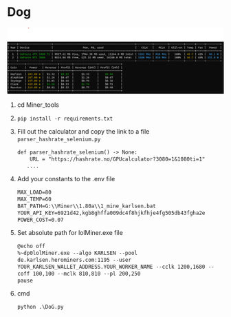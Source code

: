 # Dog

![Dog.png](Dog.png)


1. cd Miner_tools
2. `pip install -r requirements.txt`
3. Fill out the calculator and copy the link to a file `parser_hashrate_selenium.py`

   ```pycon
   def parser_hashrate_selenium() -> None:
       URL = "https://hashrate.no/GPUcalculator?3080=1&1080ti=1"
      ....
   ```

4. Add your constants to the .env file
    ```
    MAX_LOAD=80
    MAX_TEMP=60
    BAT_PATH=G:\\Miner\\1.80a\\1_mine_karlsen.bat
    YOUR_API_KEY=6921d42,kgb8ghffa009dc4f8hjkfhje4fg505db43fgha2e
    POWER_COST=0.07
    ```

5. Set absolute path for lolMiner.exe file

    ```
    @echo off
    %~dp0lolMiner.exe --algo KARLSEN --pool de.karlsen.herominers.com:1195 --user YOUR_KARLSEN_WALLET_ADDRESS.YOUR_WORKER_NAME --cclk 1200,1680 --coff 100,100 --mclk 810,810 --pl 200,250
    pause
    ```

6. cmd
    ```pycon
    python .\DoG.py
    ```
   
